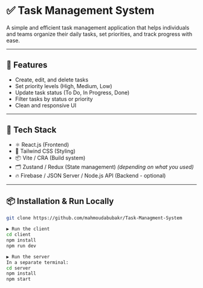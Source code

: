 # ✅ Task Management System

A simple and efficient task management application that helps individuals and teams organize their daily tasks, set priorities, and track progress with ease.


---

## 🚀 Features

- Create, edit, and delete tasks
- Set priority levels (High, Medium, Low)
- Update task status (To Do, In Progress, Done)
- Filter tasks by status or priority
- Clean and responsive UI

---

## 🧰 Tech Stack

- ⚛️ React.js (Frontend)
- 💨 Tailwind CSS (Styling)
- 📦 Vite / CRA (Build system)
- 🗂️ Zustand / Redux (State management) *(depending on what you used)*
- 🔥 Firebase / JSON Server / Node.js API (Backend - optional)

---

## 📦 Installation & Run Locally

```bash
git clone https://github.com/mahmoudabubakr/Task-Managment-System

▶️ Run the client
cd client
npm install
npm run dev

▶️ Run the server
In a separate terminal:
cd server
npm install
npm start


